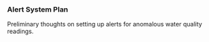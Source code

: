 ### Alert System Plan
Preliminary thoughts on setting up alerts for anomalous water quality readings.
